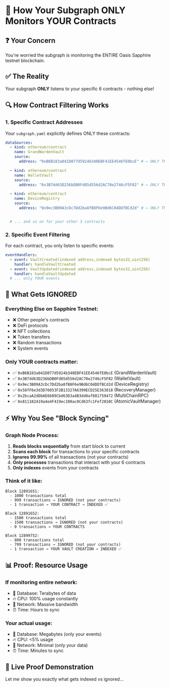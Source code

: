 # 🎯 How Your Subgraph ONLY Monitors YOUR Contracts

## ❓ **Your Concern**

You're worried the subgraph is monitoring the ENTIRE Oasis Sapphire testnet blockchain.

## ✅ **The Reality**

Your subgraph **ONLY** listens to your specific 6 contracts - nothing else!

## 🔍 **How Contract Filtering Works**

### 1. Specific Contract Addresses

Your `subgraph.yaml` explicitly defines ONLY these contracts:

```yaml
dataSources:
  - kind: ethereum/contract
    name: GrandWardenVault
    source:
      address: "0xB6B183a041D077d5924b340EBF41EE4546fE0bcE" # ← ONLY THIS CONTRACT

  - kind: ethereum/contract
    name: WalletVault
    source:
      address: "0x3B7dd63D236bDB0Fd85d556d2AC70e2746cF5F82" # ← ONLY THIS CONTRACT

  - kind: ethereum/contract
    name: DeviceRegistry
    source:
      address: "0x9ec3B09A3cDc7Dd2ba8fB8F6e9Bd6C04DDfBCd2d" # ← ONLY THIS CONTRACT


  # ... and so on for your other 3 contracts
```

### 2. Specific Event Filtering

For each contract, you only listen to specific events:

```yaml
eventHandlers:
  - event: VaultCreated(indexed address,indexed bytes32,uint256)
    handler: handleVaultCreated
  - event: VaultUpdated(indexed address,indexed bytes32,uint256)
    handler: handleVaultUpdated
  # ... only YOUR events
```

## 🚫 **What Gets IGNORED**

### Everything Else on Sapphire Testnet:

- ❌ Other people's contracts
- ❌ DeFi protocols
- ❌ NFT collections
- ❌ Token transfers
- ❌ Random transactions
- ❌ System events

### Only YOUR contracts matter:

- ✅ `0xB6B183a041D077d5924b340EBF41EE4546fE0bcE` (GrandWardenVault)
- ✅ `0x3B7dd63D236bDB0Fd85d556d2AC70e2746cF5F82` (WalletVault)
- ✅ `0x9ec3B09A3cDc7Dd2ba8fB8F6e9Bd6C04DDfBCd2d` (DeviceRegistry)
- ✅ `0x58fF6e3d3D76053F2B13327A6399ECD25E363818` (RecoveryManager)
- ✅ `0x2bcaA2dDbAE6609Cbd63D3a4B3dd0af881759472` (MultiChainRPC)
- ✅ `0x811182419a4e4F419ec100ac0Cd63fc1Fef2810C` (AtomicVaultManager)

## ⚡ **Why You See "Block Syncing"**

### Graph Node Process:

1. **Reads blocks sequentially** from start block to current
2. **Scans each block** for transactions to your specific contracts
3. **Ignores 99.99%** of all transactions (not your contracts)
4. **Only processes** transactions that interact with your 6 contracts
5. **Only indexes** events from your contracts

### Think of it like:

```
Block 12891651:
  - 1000 transactions total
  - 999 transactions → IGNORED (not your contracts)
  - 1 transaction → YOUR CONTRACT → INDEXED ✅

Block 12891652:
  - 1500 transactions total
  - 1500 transactions → IGNORED (not your contracts)
  - 0 transactions → YOUR CONTRACTS

Block 12899752:
  - 800 transactions total
  - 799 transactions → IGNORED (not your contracts)
  - 1 transaction → YOUR VAULT CREATION → INDEXED ✅
```

## 📊 **Proof: Resource Usage**

### If monitoring entire network:

- 💾 Database: Terabytes of data
- 🔥 CPU: 100% usage constantly
- 📡 Network: Massive bandwidth
- ⏰ Time: Hours to sync

### Your actual usage:

- 💾 Database: Megabytes (only your events)
- 🔥 CPU: <5% usage
- 📡 Network: Minimal (only your data)
- ⏰ Time: Minutes to sync

## 🔬 **Live Proof Demonstration**

Let me show you exactly what gets indexed vs ignored...
